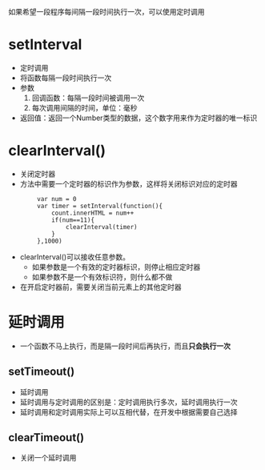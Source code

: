 如果希望一段程序每间隔一段时间执行一次，可以使用定时调用
# setInterval
- 定时调用
- 将函数每隔一段时间执行一次
- 参数
    1. 回调函数：每隔一段时间被调用一次
    2. 每次调用间隔的时间，单位：毫秒
- 返回值：返回一个Number类型的数据，这个数字用来作为定时器的唯一标识
# clearInterval()
- 关闭定时器
- 方法中需要一个定时器的标识作为参数，这样将关闭标识对应的定时器
```
        var num = 0
        var timer = setInterval(function(){
            count.innerHTML = num++
            if(num==11){
                clearInterval(timer)
            }
        },1000)
```
- clearInterval()可以接收任意参数。
    - 如果参数是一个有效的定时器标识，则停止相应定时器
    - 如果参数不是一个有效标识符，则什么都不做
- 在开启定时器前，需要关闭当前元素上的其他定时器

# 延时调用
- 一个函数不马上执行，而是隔一段时间后再执行，而且**只会执行一次**
## setTimeout()
- 延时调用
- 延时调用与定时调用的区别是：定时调用执行多次，延时调用执行一次
- 延时调用和定时调用实际上可以互相代替，在开发中根据需要自己选择
## clearTimeout()
- 关闭一个延时调用